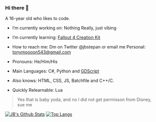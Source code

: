 ### Hi there 👋
A 16-year old who likes to code.


- I’m currently working on: Nothing Really, just vibing
- I’m currently learning: [Fallout 4 Creation Kit](https://www.creationkit.com/fallout4/index.php?title=Main_Page)
- How to reach me: Dm on Twitter @jbstepan or email me Personal: tonymoooon543@gmail.com
- Pronouns: He/Him/His

- Main Languages: C#, Python and [GDScript](https://docs.godotengine.org/en/stable/getting_started/scripting/gdscript/index.html?highlight=gdscript)
- Also knows: HTML, CSS, JS, Batchfile and C++/C.
- Quickly Relearnable: Lua

> Yes that is baby yoda, and no I did not get permisson from Disney, sue me

[![JB's Github Stats](https://github-readme-stats.vercel.app/api?username=tonymoooon543)](https://github.com/anuraghazra/github-readme-stats)
[![Top Langs](https://github-readme-stats.vercel.app/api/top-langs/?username=tonymoooon543&langs_count=3)](https://github.com/anuraghazra/github-readme-stats)


